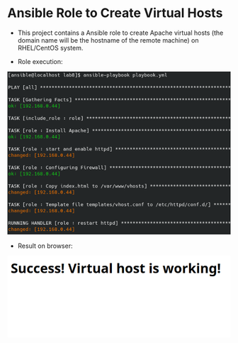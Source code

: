 # Ansible Role to Create Virtual Hosts

* This project contains a Ansible role to create Apache virtual hosts (the domain name will be the hostname of the remote machine) on RHEL/CentOS system.

* Role execution:
<p align="center">
  <img src="images/role.png"/>
</p>

* Result on browser:
<p align="center">
  <img src="images/page.png"/>
</p>
